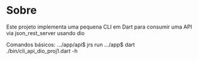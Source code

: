 # Sobre

Este projeto implementa uma pequena CLI em Dart para consumir uma API via json_rest_server usando dio

Comandos básicos:
.../app/api$ jrs run
.../app$ dart ./bin/cli_api_dio_proj1.dart -h